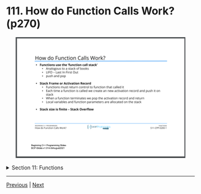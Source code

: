 # 111. How do Function Calls Work? (p270)

<p align="center" >
    <img src="../images/111_How-do-Function-Calls-Work.png" width="90%" >     
          
</p> 

<details>
  <summary> Section 11: Functions </summary>

  -   using `g++`
  ```
  g++ -Wall -std=c++14 main.cpp  
  ```
  - using `-Wextra` and `-Wpedantic` options enable additional warning checks beyond the `-Wall` option, e.g. `-Wmisleading-indentation`
  ```
  g++ -Wall -Wextra -Wpedantic -Wmisleading-indentation -std=c++17 main.cpp
  ```

  - [Codebase: 111. How do Function Calls Work?](../codebase/S11_Functions/HowFunctionCallsWork/)  
</details>



---

[Previous](./110_Scope-Rules.md) | [Next](./112_inline-Functions.md)